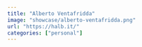 ```yaml
---
title: "Alberto Ventafridda"
image: "showcase/alberto-ventafridda.png"
url: "https://halb.it/"
categories: ["personal"]
---
```

